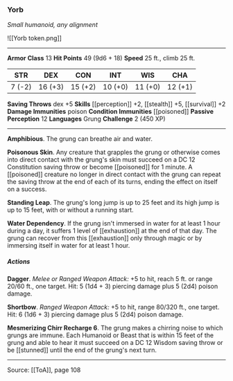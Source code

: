 ### Yorb
_Small humanoid, any alignment_

![[Yorb token.png]]


---

**Armor Class** 13
**Hit Points** 49 (9d6 + 18)
**Speed** 25 ft., climb 25 ft.

| STR     | DEX     | CON     | INT     | WIS     | CHA     |
|---------|---------|---------|---------|---------|---------|
| 7 (-2) | 16 (+3) | 15 (+2) | 10 (+0) | 11 (+0) | 12 (+1) |

**Saving Throws** dex +5
**Skills** [[perception]] +2, [[stealth]] +5, [[survival]] +2
**Damage Immunities** poison
**Condition Immunities** [[poisoned]]
**Passive Perception** 12
**Languages** Grung
**Challenge** 2 (450 XP)

---

**Amphibious**. The grung can breathe air and water.

**Poisonous Skin**. Any creature that grapples the grung or otherwise comes into direct contact with the grung's skin must succeed on a DC 12 Constitution saving throw or become [[poisoned]] for 1 minute. A [[poisoned]] creature no longer in direct contact with the grung can repeat the saving throw at the end of each of its turns, ending the effect on itself on a success.

**Standing Leap**. The grung's long jump is up to 25 feet and its high jump is up to 15 feet, with or without a running start.

**Water Dependency**. If the grung isn't immersed in water for at least 1 hour during a day, it suffers 1 level of [[exhaustion]] at the end of that day. The grung can recover from this [[exhaustion]] only through magic or by immersing itself in water for at least 1 hour.

##### Actions
**Dagger**. _Melee or Ranged Weapon Attack:_ +5 to hit, reach 5 ft. or range 20/60 ft., one target. Hit: 5 (1d4 + 3) piercing damage plus 5 (2d4) poison damage.

**Shortbow**. _Ranged Weapon Attack:_ +5 to hit, range 80/320 ft., one target. Hit: 6 (1d6 + 3) piercing damage plus 5 (2d4) poison damage.

**Mesmerizing Chirr Recharge 6**. The grung makes a chirring noise to which grungs are immune. Each Humanoid or Beast that is within 15 feet of the grung and able to hear it must succeed on a DC 12 Wisdom saving throw or be [[stunned]] until the end of the grung's next turn.


---

Source: [[ToA]], page 108